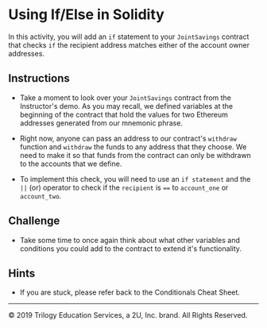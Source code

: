 # Using If/Else in Solidity

In this activity, you will add an `if` statement to your `JointSavings` contract that checks `if` the recipient address matches either of the account owner addresses.

## Instructions

* Take a moment to look over your `JointSavings` contract from the Instructor's demo. As you may recall, we defined variables at the beginning of the contract that hold the values for two Ethereum addresses generated from our mnemonic phrase.

* Right now, anyone can pass an address to our contract's `withdraw` function and `withdraw` the funds to any address that they choose. We need to make it so that funds from the contract can only be withdrawn to the accounts that we define.

* To implement this check, you will need to use an `if statement` and the `||` (or) operator to check if the `recipient` is `==` to `account_one` or `account_two`.

## Challenge

* Take some time to once again think about what other variables and conditions you could add to the contract to extend it's functionality.

## Hints

* If you are stuck, please refer back to the Conditionals Cheat Sheet.

---

© 2019 Trilogy Education Services, a 2U, Inc. brand. All Rights Reserved.

